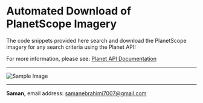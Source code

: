 # Automated Download of PlanetScope Imagery

The code snippets provided here search and download the PlanetScope imagery for any search criteria using the Planet API!

For more information, please see:
[Planet API Documentation](https://developers.planet.com/docs/apis/data/)

---

![Sample Image](https://www.planet.com/static/b5a1dfd2bb428edca735ddce182debc1/e9ee7/planet-imagery-hero.jpg)

---

**Saman,**
email address: [samanebrahimi7007@gmail.com](mailto:samanebrahimi7007@gmail.com)

